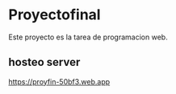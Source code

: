 # Proyectofinal
Este proyecto es la tarea de programacion web.

## hosteo server
https://proyfin-50bf3.web.app
